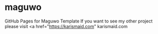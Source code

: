 # maguwo
GitHub Pages for Maguwo Template
If you want to see my other project please visit <a href="https://karismaid.com" karismaid.com</a>
